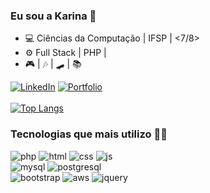 ### Eu sou a Karina 🌻

- 💻 Ciências da Computação | IFSP | <7/8>
- ⚙️ Full Stack | PHP |
- 🎮 | 🎶 | 🛹 | 📚

[![LinkedIn](https://img.shields.io/badge/LinkedIn-0077B5?style=for-the-badge&logo=linkedin&logoColor=white)]()
[![Portfolio](https://img.shields.io/badge/website-000000?style=for-the-badge&logo=About.me&logoColor=white)]()
<br><br>
[![Top Langs](https://github-readme-stats.vercel.app/api/top-langs/?username=KarinaGante&layout=compact)](https://github.com/anuraghazra/github-readme-stats)
<br>

### Tecnologias que mais utilizo 👩‍💻

<div>
  <img alt="php" src="https://img.shields.io/badge/PHP-777BB4?style=for-the-badge&logo=php&logoColor=white">
  <img alt="html" src="https://img.shields.io/badge/HTML5-E34F26?style=for-the-badge&logo=html5&logoColor=white">
  <img alt="css" src="https://img.shields.io/badge/CSS3-1572B6?style=for-the-badge&logo=css3&logoColor=white">
  <img alt="js" src="https://img.shields.io/badge/JavaScript-F7DF1E?style=for-the-badge&logo=javascript&logoColor=black">
</div>
<div>
  <img alt="mysql" src="https://img.shields.io/badge/MySQL-00000F?style=for-the-badge&logo=mysql&logoColor=white">
  <img alt="postgresql" src="https://img.shields.io/badge/PostgreSQL-316192?style=for-the-badge&logo=postgresql&logoColor=white">
</div>
<div>
  <img alt="bootstrap" src="https://img.shields.io/badge/Bootstrap-563D7C?style=for-the-badge&logo=bootstrap&logoColor=white">
  <img alt="aws" src="https://img.shields.io/badge/Amazon_AWS-232F3E?style=for-the-badge&logo=amazon-aws&logoColor=white">
  <img alt="jquery" src="https://img.shields.io/badge/jQuery-0769AD?style=for-the-badge&logo=jquery&logoColor=white">
</div>
